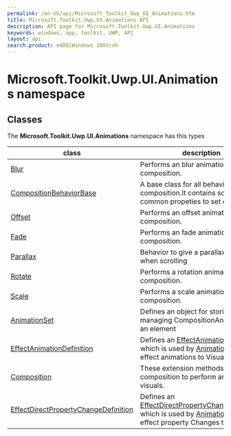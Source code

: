 ```yaml
---
permalink: /en-US/api/Microsoft_Toolkit_Uwp_UI_Animations.htm
title: Microsoft.Toolkit.Uwp.UI.Animations API 
description: API page for Microsoft.Toolkit.Uwp.UI.Animations
keywords: windows, app, toolkit, UWP, API
layout: api
search.product: eADQiWindows 10XVcnh
---
```



# Microsoft.Toolkit.Uwp.UI.Animations namespace

## Classes

The **Microsoft.Toolkit.Uwp.UI.Animations** namespace has this types


| class | description || --- | --- || [Blur](Microsoft_Toolkit_Uwp_UI_Animations_Behaviors_Blur.htm) | Performs an blur animation using composition. || [CompositionBehaviorBase](Microsoft_Toolkit_Uwp_UI_Animations_Behaviors_CompositionBehaviorBase.htm) | A base class for all behaviors using composition.It contains some of the common propeties to set on a visual. || [Offset](Microsoft_Toolkit_Uwp_UI_Animations_Behaviors_Offset.htm) | Performs an offset animation using composition. || [Fade](Microsoft_Toolkit_Uwp_UI_Animations_Behaviors_Fade.htm) | Performs an fade animation using composition. || [Parallax](Microsoft_Toolkit_Uwp_UI_Animations_Behaviors_Parallax.htm) | Behavior to give a parallax effect when scrolling || [Rotate](Microsoft_Toolkit_Uwp_UI_Animations_Behaviors_Rotate.htm) | Performs a rotation animation using composition. || [Scale](Microsoft_Toolkit_Uwp_UI_Animations_Behaviors_Scale.htm) | Performs a scale animation using composition. || [AnimationSet](Microsoft_Toolkit_Uwp_UI_Animations_AnimationSet.htm) | Defines an object for storing and managing CompositionAnimations for an element || [EffectAnimationDefinition](Microsoft_Toolkit_Uwp_UI_Animations_EffectAnimationDefinition.htm) | Defines an [EffectAnimationDefinition](Microsoft_Toolkit_Uwp_UI_Animations_EffectAnimationDefinition.htm) which is used by [AnimationSet](Microsoft_Toolkit_Uwp_UI_Animations_AnimationSet.htm) to link effect animations to Visuals || [Composition](Microsoft_Toolkit_Uwp_UI_Animations_Composition.htm) | These extension methods use composition to perform animation on visuals. || [EffectDirectPropertyChangeDefinition](Microsoft_Toolkit_Uwp_UI_Animations_EffectDirectPropertyChangeDefinition.htm) | Defines an [EffectDirectPropertyChangeDefinition](Microsoft_Toolkit_Uwp_UI_Animations_EffectDirectPropertyChangeDefinition.htm) which is used by [AnimationSet](Microsoft_Toolkit_Uwp_UI_Animations_AnimationSet.htm) to link effect property Changes to Visuals |